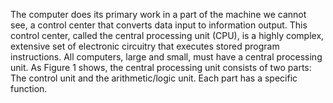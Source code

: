The computer does its primary work in a part of the machine we cannot see, a control center that converts data input to information output. This control center, called the central processing unit (CPU), is a highly complex, extensive set of electronic circuitry that executes stored program instructions. All computers, large and small, must have a central processing unit. As Figure 1 shows, the central processing unit consists of two parts: The control unit and the arithmetic/logic unit. Each part has a specific function.